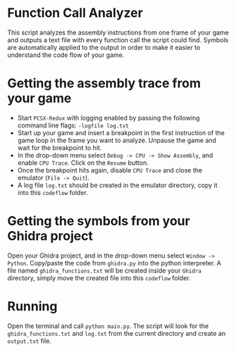 # Function Call Analyzer
This script analyzes the assembly instructions from one frame of your game and outputs a text file with every function call the script could find. Symbols are automatically applied to the output in order to make it easier to understand the code flow of your game.

# Getting the assembly trace from your game
* Start `PCSX-Redux` with logging enabled by passing the following command line flags: `-logfile log.txt`
* Start up your game and insert a breakpoint in the first instruction of the game loop in the frame you want to analyze. Unpause the game and wait for the breakpoint to hit.
* In the drop-down menu select `Debug -> CPU -> Show Assembly`, and enable `CPU Trace`. Click on the `Resume` button.
* Once the breakpoint hits again, disable `CPU Trace` and close the emulator (`File -> Quit`).
* A log file `log.txt` should be created in the emulator directory, copy it into this `codeflow` folder.

# Getting the symbols from your Ghidra project
Open your Ghidra project, and in the drop-down menu select `Window -> Python`. Copy/paste the code from `ghidra.py` into the python interpreter. A file named `ghidra_functions.txt` will be created inside your `Ghidra` directory, simply move the created file into this `codeflow` folder.

# Running
Open the terminal and call `python main.py`. The script will look for the `ghidra_functions.txt` and `log.txt` from the current directory and create an `output.txt` file.